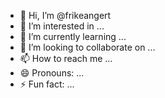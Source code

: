 - 👋 Hi, I’m @frikeangert
- 👀 I’m interested in ...
- 🌱 I’m currently learning ...
- 💞️ I’m looking to collaborate on ...
- 📫 How to reach me ...
- 😄 Pronouns: ...
- ⚡ Fun fact: ...

<!---
frikeangert/frikeangert is a ✨ special ✨ repository because its `README.md` (this file) appears on your GitHub profile.
You can click the Preview link to take a look at your changes.
--->
